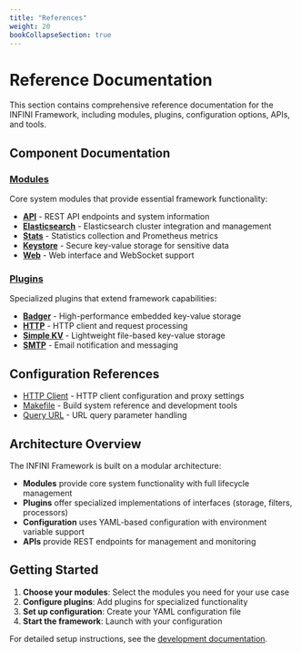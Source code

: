 ```yaml
---
title: "References"
weight: 20
bookCollapseSection: true
---
```


# Reference Documentation

This section contains comprehensive reference documentation for the INFINI Framework, including modules, plugins, configuration options, APIs, and tools.

## Component Documentation

### [Modules](modules/)
Core system modules that provide essential framework functionality:

- **[API](modules/api)** - REST API endpoints and system information
- **[Elasticsearch](modules/elasticsearch)** - Elasticsearch cluster integration and management
- **[Stats](modules/stats)** - Statistics collection and Prometheus metrics
- **[Keystore](modules/keystore)** - Secure key-value storage for sensitive data
- **[Web](modules/web)** - Web interface and WebSocket support

### [Plugins](plugins/)
Specialized plugins that extend framework capabilities:

- **[Badger](plugins/badger)** - High-performance embedded key-value storage
- **[HTTP](plugins/http)** - HTTP client and request processing
- **[Simple KV](plugins/simple_kv)** - Lightweight file-based key-value storage
- **[SMTP](plugins/smtp)** - Email notification and messaging

## Configuration References

- [HTTP Client](http_client) - HTTP client configuration and proxy settings
- [Makefile](makefile) - Build system reference and development tools
- [Query URL](query_url) - URL query parameter handling

## Architecture Overview

The INFINI Framework is built on a modular architecture:

- **Modules** provide core system functionality with full lifecycle management
- **Plugins** offer specialized implementations of interfaces (storage, filters, processors)
- **Configuration** uses YAML-based configuration with environment variable support
- **APIs** provide REST endpoints for management and monitoring

## Getting Started

1. **Choose your modules**: Select the modules you need for your use case
2. **Configure plugins**: Add plugins for specialized functionality
3. **Set up configuration**: Create your YAML configuration file
4. **Start the framework**: Launch with your configuration

For detailed setup instructions, see the [development documentation](../development/).
